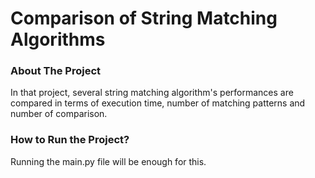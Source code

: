 # Comparison of String Matching Algorithms

### About The Project
In that project, several string matching algorithm's performances are compared in terms of execution time, number of matching patterns and number of comparison.


### How to Run the Project?
Running the main.py file will be enough for this.